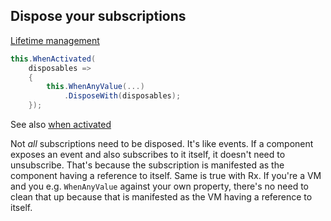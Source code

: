 
## Dispose your subscriptions

[Lifetime management](http://www.introtorx.com/Content/v1.0.10621.0/03_LifetimeManagement.html)

```csharp
this.WhenActivated(
    disposables =>
    {
        this.WhenAnyValue(...)
            .DisposeWith(disposables);
    });
```

See also [when activated](docs/handbook/when-activated/)


Not _all_ subscriptions need to be disposed. It's like events. If a component exposes an event and also subscribes to it itself, it doesn't need to unsubscribe. That's because the subscription is manifested as the component having a reference to itself. Same is true with Rx. If you're a VM and you e.g. `WhenAnyValue` against your own property, there's no need to clean that up because that is manifested as the VM having a reference to itself.
